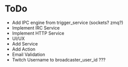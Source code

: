 # ToDo

* Add IPC engine from trigger_service (sockets? zmq?)
* Implement IRC Service
* Implement HTTP Service
* UI/UX
* Add Service
* Add Action
* Email Validation
* Twitch Username to broadcaster_user_id ???


